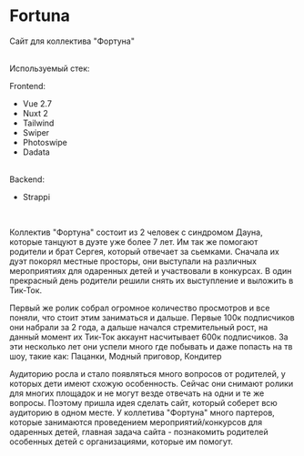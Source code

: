 # Fortuna
Сайт для коллектива "Фортуна"

<br> Используемый стек:

Frontend: 
* Vue 2.7
* Nuxt 2
* Tailwind
* Swiper
* Photoswipe
* Dadata

<br>Backend: 
* Strappi
<br>

Коллектив "Фортуна" состоит из 2 человек с синдромом Дауна, которые танцуют в дуэте уже более 7 лет. Им так же помогают родители и брат Сергея,
который отвечает за сьемками. Сначала их дуэт покорял местные просторы, они выступали на различных мероприятиях для одаренных детей и участвовали в конкурсах.
В один прекрасный день родители решили снять их выступление и выложить в Тик-Ток. 

Первый же ролик собрал огромное количество просмотров и все поняли, что стоит
этим заниматься и дальше. Первые 100к подписчиков они набрали за 2 года, а дальше начался стремительный рост, на данный момент их Тик-Ток аккаунт 
насчитывает 600к подписчиков. За эти несколько лет они успели много где побывать и даже попасть на тв шоу, такие как: Пацанки, Модный приговор, Кондитер

Аудиторию росла и стало появляться много вопросов от родителей, у которых дети имеют схожую особенность. Сейчас они снимают ролики для многих площадок и не могут везде
отвечать на одни и те же вопросы. Поэтому пришла идея сделать сайт, который соберет всю аудиторию в одном месте. У коллетива "Фортуна" много партеров, которые 
занимаются проведением мероприятий/конкурсов для одаренных детей, главная задача сайта - познакомить родителей особенных детей с организациями, которые им помогут.






